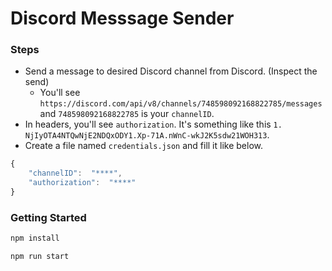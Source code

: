 # Discord Messsage Sender

### Steps
- Send a message to desired Discord channel from Discord. (Inspect the send)
	- You'll see `https://discord.com/api/v8/channels/748598092168822785/messages` and `748598092168822785` is your `channelID`.
- In headers, you'll see `authorization`. It's something like this `1.  NjIyOTA4NTQwNjE2NDQxODY1.Xp-71A.nWnC-wkJ2K5sdw21WOH313`.
- Create a file named `credentials.json` and fill it like below.


```javascript
{
	"channelID":  "****",
	"authorization":  "****"
}
```

### Getting Started
```bash
npm install
```
```bash
npm run start
```